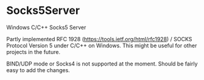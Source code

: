 # Socks5Server
Windows C/C++ Socks5 Server

Partly implemented RFC 1928 (https://tools.ietf.org/html/rfc1928) / SOCKS Protocol Version 5 under C/C++ on Windows. This might be useful for other projects in the future.

BIND/UDP mode or Socks4 is not supported at the moment. Should be fairly easy to add the changes.
